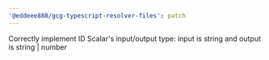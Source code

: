 ```yaml
---
'@eddeee888/gcg-typescript-resolver-files': patch
---
```


Correctly implement ID Scalar's input/output type: input is string and output is string | number
